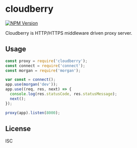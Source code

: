 # cloudberry

[![NPM Version](http://img.shields.io/npm/v/cloudberry.svg)](https://www.npmjs.org/package/cloudberry)

Cloudberry is HTTP/HTTPS middleware driven proxy server.

## Usage

```js
const proxy = require('cloudberry');
const connect = require('connect');
const morgan = require('morgan');

var const = connect();
app.use(morgan('dev'));
app.use((req, res, next) => {
  console.log(res.statusCode, res.statusMessage);
  next();
});

proxy(app).listen(8000);
```

## License

ISC
